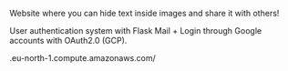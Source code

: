 Website where you can hide text inside images and share it with others!  <br>

User authentication system with Flask Mail + Login through Google accounts with OAuth2.0 (GCP).  <br>

.eu-north-1.compute.amazonaws.com/<br>


